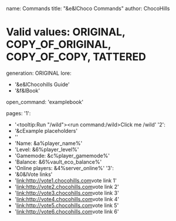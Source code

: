name: Commands
title: "&e&lChoco Commands"
author: ChocoHills
# Valid values: ORIGINAL, COPY_OF_ORIGINAL, COPY_OF_COPY, TATTERED
generation: ORIGINAL
lore:
- '&e&lChocohills Guide'
- '&f&lBook'

open_command: 'examplebook'

pages:
  '1':
  - '<tooltip:Run "/wild"><run command:/wild>Click me /wild<reset>'
  '2':
  - '&cExample placeholders'
  - ''
  - 'Name: &a%player_name%'
  - 'Level: &6%player_level%'
  - 'Gamemode: &c%player_gamemode%'
  - 'Balance: &6%vault_eco_balance%'
  - 'Online players: &4%server_online%'
  '3':
  - '&0&lVote links'
  - '<link:http://vote1.chocohills.com>vote link 1<reset>'
  - '<link:http://vote2.chocohills.com>vote link 2<reset>'
  - '<link:http://vote3.chocohills.com>vote link 3<reset>'
  - '<link:http://vote4.chocohills.com>vote link 4<reset>'
  - '<link:http://vote5.chocohills.com>vote link 5<reset>'
  - '<link:http://vote6.chocohills.com>vote link 6<reset>'
